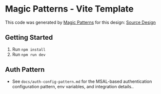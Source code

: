 # Magic Patterns - Vite Template

This code was generated by [Magic Patterns](https://magicpatterns.com) for this design: [Source Design](https://www.magicpatterns.com/c/8j94agdyu7oed5hr7zqw47)

## Getting Started

1. Run `npm install`
2. Run `npm run dev`

## Auth Pattern

- See `docs/auth-config-pattern.md` for the MSAL-based authentication configuration pattern, env variables, and integration details..

